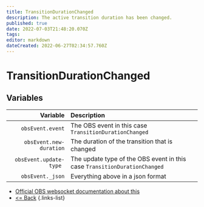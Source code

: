 ```yaml
---
title: TransitionDurationChanged
description: The active transition duration has been changed.
published: true
date: 2022-07-03T21:48:20.070Z
tags: 
editor: markdown
dateCreated: 2022-06-27T02:34:57.760Z
---
```


# TransitionDurationChanged

## Variables

| Variable | Description |
|---------:|:------------|
| `obsEvent.event` | The OBS event in this case `TransitionDurationChanged`
| `obsEvent.new-duration` | The duration of the transition that is changed
| `obsEvent.update-type	` | The update type of the OBS event in this case `TransitionDurationChanged`
| `obsEvent._json` | Everything above in a json format
* [Official OBS websocket documentation about this](https://github.com/obsproject/obs-websocket/blob/4.x-current/docs/generated/protocol.md#transitiondurationchanged)
* [<= Back](/en/Broadcasters/OBS/)
{.links-list}